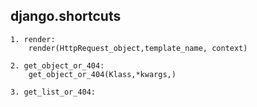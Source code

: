 ## django.shortcuts ##

    1. render:
        render(HttpRequest_object,template_name, context)

    2. get_object_or_404:
        get_object_or_404(Klass,*kwargs,)

    3. get_list_or_404:
        

